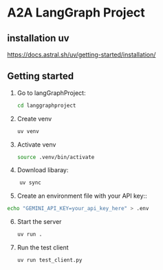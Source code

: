 # A2A LangGraph Project

## installation uv

https://docs.astral.sh/uv/getting-started/installation/

## Getting started

1. Go to langGraphProject:

   ```bash
   cd langgraphproject
   ```

2. Create venv

   ```bash
   uv venv
   ```

3. Activate venv

   ```bash
   source .venv/bin/activate
   ```

4. Download libaray:

```bash
    uv sync
```

5. Create an environment file with your API key::

```bash
echo "GEMINI_API_KEY=your_api_key_here" > .env
```

6. Start the server

   ```bash
   uv run .
   ```

7. Run the test client

   ```bash
   uv run test_client.py
   ```
